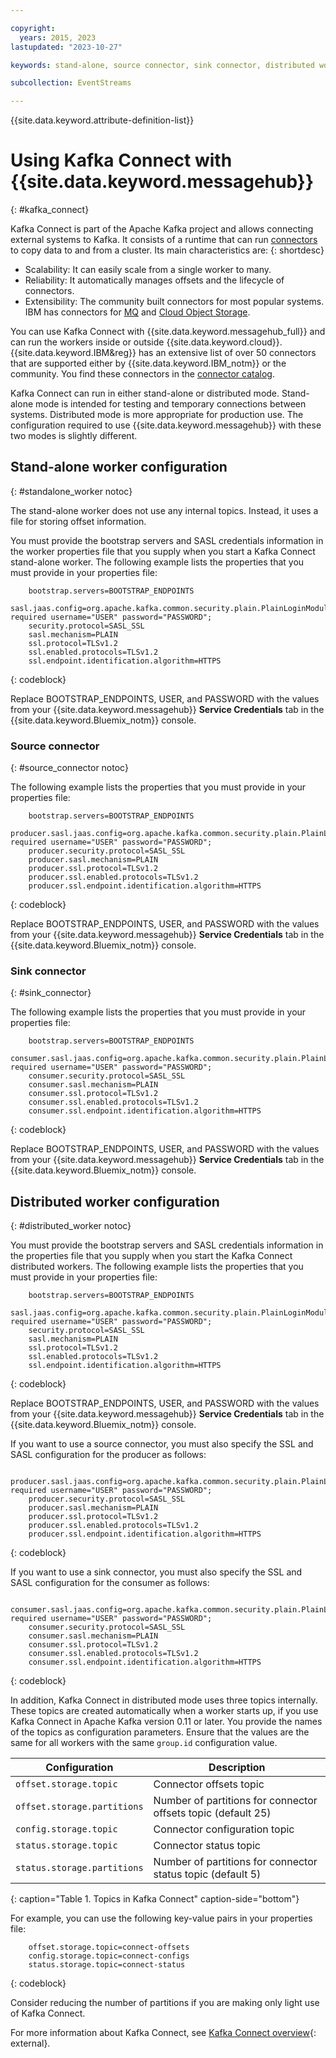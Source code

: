 ```yaml
---

copyright:
  years: 2015, 2023
lastupdated: "2023-10-27"

keywords: stand-alone, source connector, sink connector, distributed worker

subcollection: EventStreams

---
```


{{site.data.keyword.attribute-definition-list}}

# Using Kafka Connect with {{site.data.keyword.messagehub}}
{: #kafka_connect}

Kafka Connect is part of the Apache Kafka project and allows connecting external systems to Kafka. It consists of a runtime that can run [connectors](https://ibm.github.io/event-automation/connectors/) to copy data to and from a cluster. Its main characteristics are:
{: shortdesc}

- Scalability: It can easily scale from a single worker to many. 
- Reliability: It automatically manages offsets and the lifecycle of connectors.
- Extensibility: The community built connectors for most popular systems. IBM has connectors for [MQ](/docs/EventStreams?topic=EventStreams-mq_connector) and [Cloud Object Storage](/docs/EventStreams?topic=EventStreams-cos_connector).
 
You can use Kafka Connect with {{site.data.keyword.messagehub_full}} and can run the workers inside or outside {{site.data.keyword.cloud}}. {{site.data.keyword.IBM&reg}} has an extensive list of over 50 connectors that are supported either by {{site.data.keyword.IBM_notm}} or the community. You find these connectors in the [connector catalog](https://ibm.github.io/event-automation/connectors/).

Kafka Connect can run in either stand-alone or distributed mode. Stand-alone mode is intended for testing and temporary connections between systems. Distributed mode is more appropriate for production use. The configuration required to use {{site.data.keyword.messagehub}} with these two modes is slightly different.

## Stand-alone worker configuration
{: #standalone_worker notoc}

The stand-alone worker does not use any internal topics. Instead, it uses a file for storing offset information.

You must provide the bootstrap servers and SASL credentials information in the worker properties file that you supply when you start a Kafka Connect stand-alone worker. The following example lists the properties that you must provide in your properties file:

```config
    bootstrap.servers=BOOTSTRAP_ENDPOINTS
    sasl.jaas.config=org.apache.kafka.common.security.plain.PlainLoginModule required username="USER" password="PASSWORD";
    security.protocol=SASL_SSL
    sasl.mechanism=PLAIN
    ssl.protocol=TLSv1.2
    ssl.enabled.protocols=TLSv1.2
    ssl.endpoint.identification.algorithm=HTTPS
```
{: codeblock}

Replace BOOTSTRAP_ENDPOINTS, USER, and PASSWORD with the values from your {{site.data.keyword.messagehub}} **Service Credentials** tab in the {{site.data.keyword.Bluemix_notm}} console.

### Source connector
{: #source_connector notoc}

The following example lists the properties that you must provide in your properties file:

```config
    bootstrap.servers=BOOTSTRAP_ENDPOINTS
    producer.sasl.jaas.config=org.apache.kafka.common.security.plain.PlainLoginModule required username="USER" password="PASSWORD";
    producer.security.protocol=SASL_SSL
    producer.sasl.mechanism=PLAIN
    producer.ssl.protocol=TLSv1.2
    producer.ssl.enabled.protocols=TLSv1.2
    producer.ssl.endpoint.identification.algorithm=HTTPS
```
{: codeblock}

Replace BOOTSTRAP_ENDPOINTS, USER, and PASSWORD with the values from your {{site.data.keyword.messagehub}} **Service Credentials** tab in the {{site.data.keyword.Bluemix_notm}} console.

### Sink connector
{: #sink_connector}

The following example lists the properties that you must provide in your properties file:

```config
    bootstrap.servers=BOOTSTRAP_ENDPOINTS
    consumer.sasl.jaas.config=org.apache.kafka.common.security.plain.PlainLoginModule required username="USER" password="PASSWORD";
    consumer.security.protocol=SASL_SSL
    consumer.sasl.mechanism=PLAIN
    consumer.ssl.protocol=TLSv1.2
    consumer.ssl.enabled.protocols=TLSv1.2
    consumer.ssl.endpoint.identification.algorithm=HTTPS
```
{: codeblock}

Replace BOOTSTRAP_ENDPOINTS, USER, and PASSWORD with the values from your {{site.data.keyword.messagehub}} **Service Credentials** tab in the {{site.data.keyword.Bluemix_notm}} console.

## Distributed worker configuration
{: #distributed_worker notoc}

You must provide the bootstrap servers and SASL credentials information in the properties file that you supply when you start the Kafka Connect distributed workers. The following example lists the properties that you must provide in your properties file:

```config
    bootstrap.servers=BOOTSTRAP_ENDPOINTS
    sasl.jaas.config=org.apache.kafka.common.security.plain.PlainLoginModule required username="USER" password="PASSWORD";
    security.protocol=SASL_SSL
    sasl.mechanism=PLAIN
    ssl.protocol=TLSv1.2
    ssl.enabled.protocols=TLSv1.2
    ssl.endpoint.identification.algorithm=HTTPS
```
{: codeblock}

Replace BOOTSTRAP_ENDPOINTS, USER, and PASSWORD with the values from your {{site.data.keyword.messagehub}} **Service Credentials** tab in the {{site.data.keyword.Bluemix_notm}} console.

If you want to use a source connector, you must also specify the SSL and SASL configuration for the producer as follows:

```config
    producer.sasl.jaas.config=org.apache.kafka.common.security.plain.PlainLoginModule required username="USER" password="PASSWORD";
    producer.security.protocol=SASL_SSL
    producer.sasl.mechanism=PLAIN
    producer.ssl.protocol=TLSv1.2
    producer.ssl.enabled.protocols=TLSv1.2
    producer.ssl.endpoint.identification.algorithm=HTTPS
```
{: codeblock}

If you want to use a sink connector, you must also specify the SSL and SASL configuration for the consumer as follows:

```config
    consumer.sasl.jaas.config=org.apache.kafka.common.security.plain.PlainLoginModule required username="USER" password="PASSWORD";
    consumer.security.protocol=SASL_SSL
    consumer.sasl.mechanism=PLAIN
    consumer.ssl.protocol=TLSv1.2
    consumer.ssl.enabled.protocols=TLSv1.2
    consumer.ssl.endpoint.identification.algorithm=HTTPS
````
{: codeblock}

In addition, Kafka Connect in distributed mode uses three topics internally. These topics are created automatically when a worker starts up, if you use Kafka Connect in Apache Kafka version 0.11 or later. You provide the names of the topics as configuration parameters. Ensure that the values are the same for all workers with the same `group.id` configuration value.

| Configuration               | Description                                                         |
| --------------------------- | ------------------------------------------------------------------- |
| `offset.storage.topic`      | Connector offsets topic                                             |
| `offset.storage.partitions` | Number of partitions for connector offsets topic (default 25)       |
| `config.storage.topic`      | Connector configuration topic                                       |
| `status.storage.topic`      | Connector status topic                                              |
| `status.storage.partitions` | Number of partitions for connector status topic (default 5)         |
{: caption="Table 1. Topics in Kafka Connect" caption-side="bottom"}

For example, you can use the following key-value pairs in your properties file:

```config
    offset.storage.topic=connect-offsets
    config.storage.topic=connect-configs
    status.storage.topic=connect-status
```
{: codeblock}

Consider reducing the number of partitions if you are making only light use of Kafka Connect.

For more information about Kafka Connect, see [Kafka Connect overview](http://kafka.apache.org/documentation/#connect_overview){: external}.
